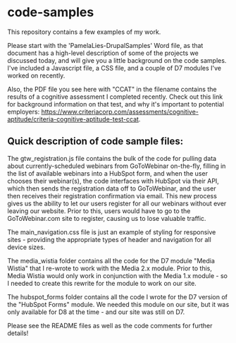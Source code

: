 # code-samples
This repository contains a few examples of my work.

Please start with the 'PamelaLies-DrupalSamples' Word file, as that document has a high-level description of some of the projects we discussed today,
and will give you a little background on the code samples. I've included a Javascript file, a CSS file, and a couple of D7 modules I've worked on
recently.

Also, the PDF file you see here with "CCAT" in the filename contains the results of a cognitive assessment I completed recently. Check out
this link for background information on that test, and why it's important to potential employers:
https://www.criteriacorp.com/assessments/cognitive-aptitude/criteria-cognitive-aptitude-test-ccat.

Quick description of code sample files:
--------------------------------------

The gtw_registration.js file contains the bulk of the code for pulling data about currently-scheduled webinars from GoToWebinar on-the-fly,
filling in the list of available webinars into a HubSpot form, and when the user chooses their webinar(s), the code interfaces with HubSpot
via their API, which then sends the registration data off to GoToWebinar, and the user then receives their registration confirmation via 
email. This new process gives us the ability to let our users register for all our webinars without ever leaving our website. Prior to
this, users would have to go to the GoToWebinar.com site to register, causing us to lose valuable traffic.

The main_navigation.css file is just an example of styling for responsive sites - providing the appropriate types of header and navigation
for all device sizes.

The media_wistia folder contains all the code for the D7 module "Media Wistia" that I re-wrote to work with the Media 2.x module. Prior
to this, Media Wistia would only work in conjunction with the Media 1.x module - so I needed to create this rewrite for the module to 
work on our site.

The hubspot_forms folder contains all the code I wrote for the D7 version of the "HubSpot Forms" module. We needed this module on our 
site, but it was only available for D8 at the time - and our site was still on D7. 

Please see the README files as well as the code comments for further details!
